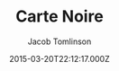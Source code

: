 ---
title: Carte Noire
github: 'https://github.com/jacobtomlinson/carte-noire'
demo: 'http://carte-noire.jacobtomlinson.co.uk/'
author: Jacob Tomlinson
ssg:
  - Jekyll
cms:
  - No Cms
date: 2015-03-20T22:12:17.000Z
github_branch: gh-pages
description: A simple jekyll theme for blogging
stale: false
---